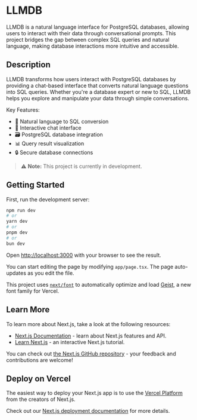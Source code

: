 # LLMDB

LLMDB is a natural language interface for PostgreSQL databases, allowing users to interact with their data through conversational prompts. This project bridges the gap between complex SQL queries and natural language, making database interactions more intuitive and accessible.

## Description

LLMDB transforms how users interact with PostgreSQL databases by providing a chat-based interface that converts natural language questions into SQL queries. Whether you're a database expert or new to SQL, LLMDB helps you explore and manipulate your data through simple conversations.

Key Features:

- 🤖 Natural language to SQL conversion
- 💬 Interactive chat interface
- 🗃️ PostgreSQL database integration
- 📊 Query result visualization
- 🔒 Secure database connections

> ⚠️ **Note:** This project is currently in development.

## Getting Started

First, run the development server:

```bash
npm run dev
# or
yarn dev
# or
pnpm dev
# or
bun dev
```

Open [http://localhost:3000](http://localhost:3000) with your browser to see the result.

You can start editing the page by modifying `app/page.tsx`. The page auto-updates as you edit the file.

This project uses [`next/font`](https://nextjs.org/docs/app/building-your-application/optimizing/fonts) to automatically optimize and load [Geist](https://vercel.com/font), a new font family for Vercel.

## Learn More

To learn more about Next.js, take a look at the following resources:

- [Next.js Documentation](https://nextjs.org/docs) - learn about Next.js features and API.
- [Learn Next.js](https://nextjs.org/learn) - an interactive Next.js tutorial.

You can check out [the Next.js GitHub repository](https://github.com/vercel/next.js) - your feedback and contributions are welcome!

## Deploy on Vercel

The easiest way to deploy your Next.js app is to use the [Vercel Platform](https://vercel.com/new?utm_medium=default-template&filter=next.js&utm_source=create-next-app&utm_campaign=create-next-app-readme) from the creators of Next.js.

Check out our [Next.js deployment documentation](https://nextjs.org/docs/app/building-your-application/deploying) for more details.
